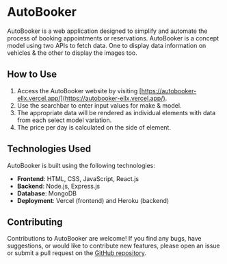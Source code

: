 # AutoBooker

AutoBooker is a web application designed to simplify and automate the process of booking appointments or reservations. AutoBooker is a concept model using two APIs to fetch data. One to display data information on vehicles & the other to display the images too.

## How to Use

1. Access the AutoBooker website by visiting [https://autobooker-ellx.vercel.app/](https://autobooker-ellx.vercel.app/).
2. Use the searchbar to enter input values for make & model.
3. The appropriate data will be rendered as individual elements with data from each select model variation.
4. The price per day is calculated on the side of element.


## Technologies Used

AutoBooker is built using the following technologies:

- **Frontend**: HTML, CSS, JavaScript, React.js
- **Backend**: Node.js, Express.js
- **Database**: MongoDB
- **Deployment**: Vercel (frontend) and Heroku (backend)


## Contributing

Contributions to AutoBooker are welcome! If you find any bugs, have suggestions, or would like to contribute new features, please open an issue or submit a pull request on the [GitHub repository](https://github.com/your-username/autobooker).
